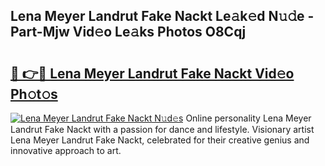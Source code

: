 ## Lena Meyer Landrut Fake Nackt Le𝚊k𝚎d N𝚞𝚍e - Part-Mjw Vid𝚎o Le𝚊ks Photos O8Cqj

# <h2><a href="http://fb9ob2.evod.top/?m=Lena+Meyer+Landrut+Fake+Nackt">🔗 👉🔴 Lena Meyer Landrut Fake Nackt Vid𝚎o Ph𝚘t𝚘s</a></h2>

[![Lena Meyer Landrut Fake Nackt N𝚞d𝚎s](https://i.imgur.com/8V9OHl7.gif)](http://fb9ob2.evod.top/?m=Lena+Meyer+Landrut+Fake+Nackt)
Online personality Lena Meyer Landrut Fake Nackt with a passion for dance and lifestyle. Visionary artist Lena Meyer Landrut Fake Nackt, celebrated for their creative genius and innovative approach to art. 
